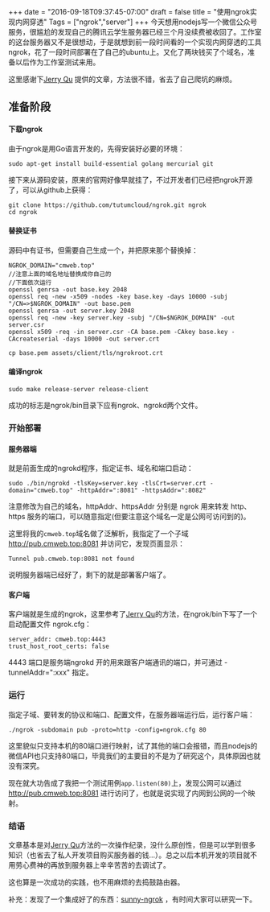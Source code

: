 +++
date = "2016-09-18T09:37:45-07:00"
draft = false
title = "使用ngrok实现内网穿透"
Tags = ["ngrok","server"]
+++
今天想用nodejs写一个微信公众号服务，很尴尬的发现自己的腾讯云学生服务器已经三个月没续费被收回了。工作室的这台服务器又不是很想动，于是就想到前一段时间看的一个实现内网穿透的工具ngrok，花了一段时间部署在了自己的ubuntu上。又化了两块钱买了个域名，准备以后作为工作室测试来用。<!--more-->

这里感谢下[Jerry Qu](https://imququ.com/post/self-hosted-ngrokd.html) 提供的文章，方法很不错，省去了自己爬坑的麻烦。

## 准备阶段

#### 下载ngrok
由于ngrok是用Go语言开发的，先得安装好必要的环境：

```
sudo apt-get install build-essential golang mercurial git
```

接下来从源码安装，原来的官网好像早就挂了，不过开发者们已经把ngrok开源了，可以从github上获得：

```
git clone https://github.com/tutumcloud/ngrok.git ngrok
cd ngrok
```

#### 替换证书
源码中有证书，但需要自己生成一个，并把原来那个替换掉：

```
NGROK_DOMAIN="cmweb.top"
//注意上面的域名地址替换成你自己的
//下面依次运行
openssl genrsa -out base.key 2048
openssl req -new -x509 -nodes -key base.key -days 10000 -subj "/CN=>$NGROK_DOMAIN" -out base.pem
openssl genrsa -out server.key 2048
openssl req -new -key server.key -subj "/CN=$NGROK_DOMAIN" -out server.csr
openssl x509 -req -in server.csr -CA base.pem -CAkey base.key -CAcreateserial -days 10000 -out server.crt

cp base.pem assets/client/tls/ngrokroot.crt

```
#### 编译ngrok

```
sudo make release-server release-client
```

成功的标志是ngrok/bin目录下应有ngrok、ngrokd两个文件。

### 开始部署

#### 服务器端
就是前面生成的ngrokd程序，指定证书、域名和端口启动：

```
sudo ./bin/ngrokd -tlsKey=server.key -tlsCrt=server.crt -domain="cmweb.top" -httpAddr=":8081" -httpsAddr=":8082"
```

注意修改为自己的域名，httpAddr、httpsAddr 分别是 ngrok 用来转发 http、https 服务的端口，可以随意指定(但要注意这个域名一定是公网可访问到的)。

这里将我的`cmweb.top`域名做了泛解析，我指定了一个子域 http://pub.cmweb.top:8081 并访问它，发现页面显示：

```
Tunnel pub.cmweb.top:8081 not found
```

说明服务器端已经好了，剩下的就是部署客户端了。

#### 客户端
客户端就是生成的ngrok，这里参考了[Jerry Qu](https://imququ.com/post/self-hosted-ngrokd.html)的方法，在ngrok/bin下写了一个启动配置文件 ngrok.cfg：

```
server_addr: cmweb.top:4443
trust_host_root_certs: false
```

4443 端口是服务端ngrokd 开的用来跟客户端通讯的端口，并可通过 -tunnelAddr=":xxx" 指定。

### 运行
指定子域、要转发的协议和端口、配置文件，在服务器端运行后，运行客户端：

```
./ngrok -subdomain pub -proto=http -config=ngrok.cfg 80
```

这里貌似只支持本机的80端口进行映射，试了其他的端口会报错，而且nodejs的微信API也只支持80端口，毕竟我们的主要目的不是为了研究这个，具体原因也就没有深究。

现在就大功告成了我把一个测试用例`app.listen(80)`上，发现公网可以通过 http://pub.cmweb.top:8081 进行访问了，也就是说实现了内网到公网的一个映射。

### 结语
文章基本是对[Jerry Qu](https://imququ.com/post/self-hosted-ngrokd.html)方法的一次操作纪录，没什么原创性，但是可以学到很多知识（也省去了私人开发项目购买服务器的钱...）。总之以后本机开发的项目就不用劳心费神的再放到服务器上辛辛苦苦的去调试了。

这也算是一次成功的实践，也不用麻烦的去捣鼓路由器。

补充：发现了一个集成好了的东西：[sunny-ngrok](www.ngrok.cc) ，有时间大家可以研究一下。



